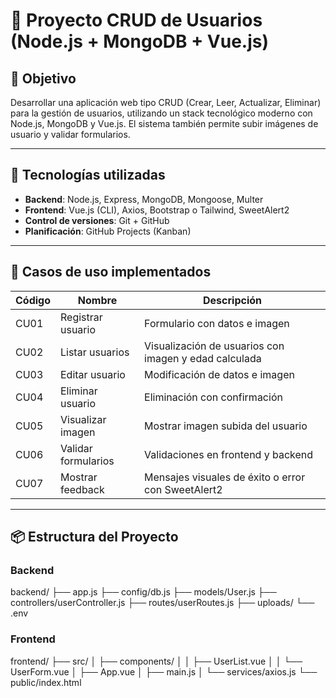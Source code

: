 # 🚀 Proyecto CRUD de Usuarios (Node.js + MongoDB + Vue.js)

## 🎯 Objetivo

Desarrollar una aplicación web tipo CRUD (Crear, Leer, Actualizar, Eliminar) para la gestión de usuarios, utilizando un stack tecnológico moderno con Node.js, MongoDB y Vue.js. El sistema también permite subir imágenes de usuario y validar formularios.

---

## 🧰 Tecnologías utilizadas

- **Backend**: Node.js, Express, MongoDB, Mongoose, Multer
- **Frontend**: Vue.js (CLI), Axios, Bootstrap o Tailwind, SweetAlert2
- **Control de versiones**: Git + GitHub
- **Planificación**: GitHub Projects (Kanban)

---

## 🧩 Casos de uso implementados

| Código | Nombre                   | Descripción                                                     |
|--------|--------------------------|-----------------------------------------------------------------|
| CU01   | Registrar usuario        | Formulario con datos e imagen                                   |
| CU02   | Listar usuarios          | Visualización de usuarios con imagen y edad calculada           |
| CU03   | Editar usuario           | Modificación de datos e imagen                                  |
| CU04   | Eliminar usuario         | Eliminación con confirmación                                    |
| CU05   | Visualizar imagen        | Mostrar imagen subida del usuario                               |
| CU06   | Validar formularios      | Validaciones en frontend y backend                              |
| CU07   | Mostrar feedback         | Mensajes visuales de éxito o error con SweetAlert2              |

---

## 📦 Estructura del Proyecto

### Backend

backend/
├── app.js
├── config/db.js
├── models/User.js
├── controllers/userController.js
├── routes/userRoutes.js
├── uploads/
└── .env


### Frontend

frontend/
├── src/
│ ├── components/
│ │ ├── UserList.vue
│ │ └── UserForm.vue
│ ├── App.vue
│ ├── main.js
│ └── services/axios.js
└── public/index.html
